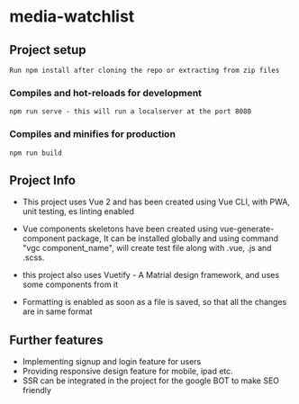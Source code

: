 # media-watchlist

## Project setup

```
Run npm install after cloning the repo or extracting from zip files
```

### Compiles and hot-reloads for development

```
npm run serve - this will run a localserver at the port 8080
```

### Compiles and minifies for production

```
npm run build
```

## Project Info

- This project uses Vue 2 and has been created using Vue CLI, with PWA, unit testing, es linting enabled

- Vue components skeletons have been created using vue-generate-component package, It can be installed globally and using command "vgc component_name", will create test file along with .vue, .js and .scss.

- this project also uses Vuetify - A Matrial design framework, and uses some components from it

- Formatting is enabled as soon as a file is saved, so that all the changes are in same format

## Further features

- Implementing signup and login feature for users
- Providing responsive design feature for mobile, ipad etc.
- SSR can be integrated in the project for the google BOT to make SEO friendly
